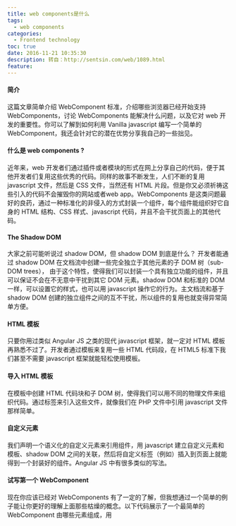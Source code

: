 ```yaml
---
title: web components是什么
tags:
  - web components
categories:
  - Frontend technology
toc: true
date: 2016-11-21 10:35:30
description: 转自：http://sentsin.com/web/1089.html
feature:
---
```


#### 简介
这篇文章简单介绍 WebComponent 标准，介绍哪些浏览器已经开始支持 WebComponents，讨论 WebComponents 能解决什么问题，以及它对 web 开发的重要性。你可以了解到如何利用 Vanilla javascript 编写一个简单的 WebComponent，我还会针对它的潜在优势分享我自己的一些拙见。

#### 什么是 web components ?
近年来，web 开发者们通过插件或者模块的形式在网上分享自己的代码，便于其他开发者们复用这些优秀的代码。同样的故事不断发生，人们不断的复用 javascript 文件，然后是 CSS 文件，当然还有 HTML 片段。但是你又必须祈祷这些引入的代码不会摧毁你的网站或者web app。WebComponents 是这类问题最好的良药，通过一种标准化的非侵入的方式封装一个组件，每个组件能组织好它自身的 HTML 结构、CSS 样式、javascript 代码，并且不会干扰页面上的其他代码。
<!-- more -->
#### The Shadow DOM
大家之前可能听说过 shadow DOM，但 shadow DOM 到底是什么？ 开发者能通过 shadow DOM 在文档流中创建一些完全独立于其他元素的子 DOM 树（sub-DOM trees）， 由于这个特性，使得我们可以封装一个具有独立功能的组件，并且可以保证不会在不无意中干扰到其它 DOM 元素。shadow DOM 和标准的 DOM 一样，可以设置它的样式，也可以用 javascript 操作它的行为。主文档流和基于 shadow DOM 创建的独立组件之间的互不干扰，所以组件的复用也就变得异常简单方便。

#### HTML 模板
只要你用过类似 Angular JS 之类的现代 javascript 框架，就一定对 HTML 模板再熟悉不过了。开发者通过模板来复用一些 HTML 代码段，在 HTML5 标准下我们甚至不需要 javascript 框架就能轻松使用模板。

#### 导入 HTML 模板
在模板中创建 HTML 代码块和子 DOM 树，使得我们可以用不同的物理文件来组织代码。通过<link>标签来引入这些文件，就像我们在 PHP 文件中引用 javascript 文件那样简单。

#### 自定义元素
我们声明一个语义化的自定义元素来引用组件，用 javascript 建立自定义元素和模板、shadow DOM 之间的关联，然后将自定义标签（例如<my-custom-element></my-custom-element>）插入到页面上就能得到一个封装好的组件。Angular JS 中有很多类似的写法。

#### 试写第一个 WebComponent
现在你应该已经对 WebComponents 有了一定的了解，但我想通过一个简单的例子能让你更好的理解上面那些枯燥的概念。以下代码展示了一个最简单的 WebComponent 由哪些元素组成，用<template>包裹 HTML 和 样式代码，用 javascript 将这些绑定到自定义标签 <favorite-colour>上。
``` html
<!-- WebComponent example based off element-boilerplate: https://github.com/webcomponents/element-boilerplate -->
<template>
    <style>
        .coloured {
            color: red;
        }
    </style>
    <p>My favorite colour is: <strong class="coloured">Red</strong></p>
</template>
<script>
    (function() {
        // Creates an object based in the HTML Element prototype
        var element = Object.create(HTMLElement.prototype);
        // Gets content from <template>
        var template = document.currentScript.ownerDocument.querySelector('template').content;
        // Fires when an instance of the element is created
        element.createdCallback = function() {
            // Creates the shadow root
            var shadowRoot = this.createShadowRoot();
            // Adds a template clone into shadow root
            var clone = document.importNode(template, true);
            shadowRoot.appendChild(clone);
        };
        document.registerElement('favorite-colour', {
            prototype: element
        });
    }());
</script>
```

用<link />引入 WebComponent 文件，并添加<favorite-colour>标签将 WebComponent 添加到页面上，如下代码所示：
``` html
<!DOCTYPE html>
<html>
<head lang="en">
    <meta charset="UTF-8">
    <title>My First WebComponent</title>
    <link rel="import" href="components/favorite-colour.html" />
</head>
<body>
    <favorite-colour></favorite-colour>
</body>
</html>
```
这个简单的例子演示了如何创建一个易复用、可维护的 WebComponent。

#### WebComponent 兼容性
你可能会说：“确实很diao，但尼玛什么时候才能 '真正' 用得上呢？”。我会告诉你：“现在就能用了少年”。下面的表格列出了主流浏览器对 WebComponent 中各个特性的兼容性。 Web Components 是什么？它为什么对我们这么重要？ 意料之中的是基于 Blink 的浏览器在这方面处于领先地位。上表清晰的告诉我们，哪怕是最简单的 WebComponent 例子也必须用 Chrome 或 Opera 运行。

#### 填补空缺
虽然大部分浏览器还不支持 WebComponent ，但是有个叫做 webcomponentsjs 的兼容库，可以让 WebComponent 在不支持它的浏览器上运行起来。只要你在项目中引入这个库，就可以像上面的例子那样将 WebComponents 用起来。

#### WebComponents 的重要性
WebComponents 将如何改变当前的 Web 开发模式？本文的开头已经给出了答案，“通过一种标准化的非侵入的方式封装一个组件”，但这究竟能带来哪些好处呢？

#### 无害插件
本文的前面已经介绍了开发者可以通过 shadow DOM 创建子 DOM 树，并且不会被页面上的 CSS 样式和 javascript 脚本所影响。显而易见的好处就是当你引入一个第三方组件的时候，不用担心它会对你的网站其他功能造成影响。对于开发者来说，开发无害插件变得更简单了。下面的例子用刚才写的 WebComponent 展示了这种封装的独立性。在 WebComponent 内部定义了一个名为colour的类，并将color属性设置为 red 。在主页面中colour类的color为 green 并被设为!important，你会发现在 WebComponent 中的颜色还是展示为红色。 你可以访问 Github 获取示例代码。

#### 一劳永逸
标准的目的是增强通用性。一旦 WebComponents 被广泛支持起来，我们就能开发更通用的组件，而不用考虑其他项目用的是什么技术。再也不用针对 jQuery 写插件，再也不用为 Angular JS 写 directives，再也不用为 Ember.js 写 addons。 一劳永逸，是 WebComponents 带来的最大好处。作为一个全职的 Angular JS 开发者，经常需要将 jQuery 插件翻译成 directives，然后才能在我的项目里用起来，这些工作非常繁琐。程序员不应该局限于某一种前端框架，但现实情况是我们正在被一个个前端框架所限制，因为不同框架的代码不能共享。WebComponents 能将我们从水深火热之中解救出来。

#### 维护与测试
通过这样的标准编写的组件具有更好的可维护性。最佳实践能够更快的被采用，并给我们带来更快更可靠的 Web 应用。测试会变得更简单，测试规范也能随着组件一起发布。

#### Abstraction
我们可以在 WebComponents 里开发复杂的功能，就可以将较少的精力耗费在开发复杂 Web 应用上了。你只需要将这些组件组装起来，保证他们之间能够互相通信，就能组装出一个完整应用。以 Angular JS 1.x 为例，不需要写 controllers，不需要写 directives，不需要写那么多的 scope，只要提供一些基本的服务和路由就行。当然 Angular 2.0 已经将 WebComponents 规划进去了。

#### HTML 的故事
HTML 5 规范带来了一些新的语义化标签，例如<section>,nav。这以为着不用详细阅读代码细节就能了解开发者的意图。WebComponents 将彻底改变我们使用 HTML 的方式，在组件的 HTML 代码层面，自定义元素和属性能表达更多语义。如下面的例子所示：

#### 传统的 HTML 写法
``` html
<!-- PAGE NAVIGATION -->
<div>
    <ul>
        <li>Home</li>
        <li>About</li>
        <li>Contact</li>
    </ul>
</div>
<!-- CONTENT AREA -->
<div>
    <p>Here is some simple content in the content area.</p>
</div>
<!-- GALLERY -->
<div>
    <img src="animage1.png" />
    <img src="animage2.png" />
    <img src="animage3.png" />
    <img src="animage4.png" />
    <img src="animage5.png" />
</div>
<!-- FOOTER -->
<div>
    <p>A simple footer</p>
</div>
```

#### WebComponents 的语义化写法
``` html
<page-navigation data-position="top"></page-navigation>
<content data-theme="dark">
    <p>Here is some simple content in the content area.</p>
</content>
<image-gallery data-fullscreen="true">
    <img src="animage1.png" />
    <img src="animage2.png" />
    <img src="animage3.png" />
    <img src="animage4.png" />
    <img src="animage5.png" />
</image-gallery>
<footer>
    <p>A simple footer</p>
</footer>
```

虽然上述例子比较简单，我们还是能从中看出两者的显著区别。第一个例子使用标准的 HTML 标签，很难直接从代码看出最终的渲染结果，而第二个例子使用了 HTML5 标签和自定义标签，从代码层面提供了更多有用信息。从这些具有语义的标签就能很快理解页面每一个区块的含义，例如page-navigation和footer。其它信息可以通过自定义属性传递，例如data-fullscreen和data-position这样的属性就很好的描述了它将传递给页面什么数据。

#### 另一个大坑
上述的那些优点能让 Web 开发变得更美好，希望你跟我一样激动并满怀期待。但是...也有可能带来一些问题，历史一次次证明 Web 标准的实际应用可能会分裂为多个分支，给我们带来艰难的抉择，我担心这样的事情也会发生在 WebComponents 身上。 Web Components 是什么？它为什么对我们这么重要？ 目前已经有三个基于 WebComponent 标准的框架，并且都很好的兼容低级浏览器。这本来是件好事，但也意味着我们开发 WebComponents 应用时有三个选择：X-Tag, Polymer, Bosonic。既然都是支持 WebComponent 标准，那么基于 Polymer 开发的组件代码能够用在 x-tag 组件里吗？反过来呢？看看下面的例子。

#### X-Tag 组件 (源码)
``` html
<!-- Import X-Tag -->
<script src="../bower_components/x-tag-core/src/core.js"></script>
<template>
 <p>Hello <strong></strong> :)</p>
</template>
<script>
 (function(window, document, undefined) {
     // Refers to the "importer", which is index.html
     var thatDoc = document;
     // Refers to the "importee", which is src/hello-world.html
     var thisDoc = document._currentScript.ownerDocument;
     // Gets content from <template>
     var template = thisDoc.querySelector('template').content;
     xtag.register('hello-world', {
         lifecycle: {
             created: function() {
                 // Caches <strong> DOM query
                 this.strong = template.querySelector('strong');
                 // Creates the shadow root
                 this.shadowRoot = this.createShadowRoot();
                 this.uiSetWho();
             },
             attributeChanged: function() {
                 this.uiSetWho();
             }
         },
         accessors: {
             who: {
                 attribute: {},
                 get: function(){
                     return this.getAttribute('who') || "World"
                 },
                 set: function(value){
                     this.xtag.data.who = value;
                 }
             }
         },
         methods: {
             uiSetWho: function() {
                 // Sets "who" value into <strong>
                 this.strong.textContent = this.who;
                 // Removes shadow root content
                 this.shadowRoot.innerHTML = '';
                 // Adds a template clone into shadow root
                 var clone = thatDoc.importNode(template, true);
                 this.shadowRoot.appendChild(clone);
             }
         }
     });
 })(window, document);
</script>
```

#### Polymer 组件 (源码)
``` html
<!-- Import Polymer -->
<link rel="import" href="../bower_components/polymer/polymer.html">
<!-- Define your custom element -->
<polymer-element name="hello-world" attributes="who">
 <template>
     <p>Hello <strong>{{who}}</strong> :)</p>
 </template>
 <script>
     Polymer('hello-world', {
         who: 'World'
     });
 </script>
</polymer-element>
```
等等，看起来不对劲啊！我承认我还没有真正这两个框架开发过，有没有人能告诉我是在杞人忧天，但这看起来就真的是在用两种完全不兼容的方式开发 WebComponents。

我对 Angular 2 也有同样的担心，他们声称完全支持 WebComponent 标准，但显然还会有很多框架层面的东西。Angular 团队应该很清楚该怎么做并且为什么这么做，希望利大于弊吧。如果 Angular 团队成员能看到这篇文章，并向大家介绍 WebComponents 在 Angular 2 中的用法，那就再好不过了。

前面提到了语义化 HTML 标签的好处，我们通过阅读代码就能快速理解它的含义。当然这还取决于开发者是否使用语义化标签和语义化的自定义属性做开发。更重要的是，社区应尽快提供优秀的最佳实践来引导普通开发者形成更好的习惯。

#### 总结
WebComponents 能彻底改变 Web 开发，但还需时日。前端社区需要做大量工作才能使 WebComponents 变得真正可用，才能让大家享受到组件式 Web 开发的便利。

你可以在 WebComponents.org 这个网站了解更多关于 WebComponents 的知识。他们的 GitHub 账号 里有很多适合学习的例子，本文的例子也来自其中。

我会很乐意听到你们对本文的评论和对 WebComponent 的见解。